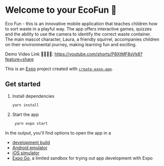 # Welcome to your EcoFun 👋

Eco Fun - this is an innovative mobile application that teaches children how to sort waste in a playful way. The app offers interactive games, quizzes and the ability to use the camera to identify the correct waste container. The main mascot character, Laura, a friendly squirrel, accompanies children on their environmental journey, making learning fun and exciting.

Demo Video Link 👀👨‍💻📱:
https://youtube.com/shorts/P8XtMF8sVk8?feature=share

This is an [Expo](https://expo.dev) project created with [`create-expo-app`](https://www.npmjs.com/package/create-expo-app).

## Get started

1. Install dependencies

   ```bash
   yarn install
   ```

2. Start the app

   ```bash
    yarn expo start
   ```

In the output, you'll find options to open the app in a

- [development build](https://docs.expo.dev/develop/development-builds/introduction/)
- [Android emulator](https://docs.expo.dev/workflow/android-studio-emulator/)
- [iOS simulator](https://docs.expo.dev/workflow/ios-simulator/)
- [Expo Go](https://expo.dev/go), a limited sandbox for trying out app development with Expo

